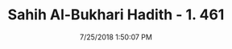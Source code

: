 ---
title        : "Sahih Al-Bukhari Hadith - 1. 461"
date         : 7/25/2018 1:50:07 PM
draft        : false
type         : "hadith"
layout       : "hadith"
BookCode     : "SHB"
VolumeNumber : "1"
HadithNumber : "461"
categories  :  ["Prayer-The circles and sitting in the mosque"]
tags  :  ["Nafi"]
---